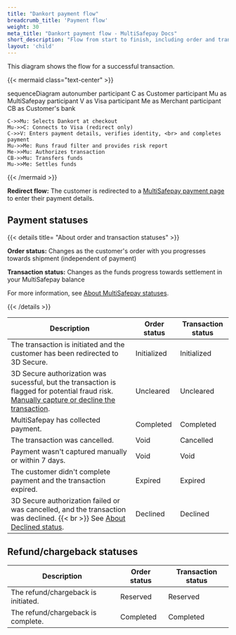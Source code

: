 ```yaml
---
title: "Dankort payment flow"
breadcrumb_title: 'Payment flow'
weight: 30
meta_title: "Dankort payment flow - MultiSafepay Docs"
short_description: "Flow from start to finish, including order and transaction status changes"
layout: 'child'
---
```


This diagram shows the flow for a successful transaction.

{{< mermaid class="text-center" >}}

sequenceDiagram
    autonumber
    participant C as Customer
    participant Mu as MultiSafepay
    participant V as Visa
    participant Me as Merchant
    participant CB as Customer's bank

    C->>Mu: Selects Dankort at checkout
    Mu->>C: Connects to Visa (redirect only)
    C->>V: Enters payment details, verifies identity, <br> and completes payment
    Mu->>Me: Runs fraud filter and provides risk report
    Me->>Mu: Authorizes transaction
    CB->>Mu: Transfers funds 
    Mu->>Me: Settles funds

{{< /mermaid >}}
&nbsp;  

**Redirect flow:** The customer is redirected to a [MultiSafepay payment page](/payment-pages/) to enter their payment details. 

## Payment statuses

{{< details title= "About order and transaction statuses" >}}

**Order status:** Changes as the customer's order with you progresses towards shipment (independent of payment)

**Transaction status:** Changes as the funds progress towards settlement in your MultiSafepay balance

For more information, see [About MultiSafepay statuses](/about-payments/multisafepay-statuses/).

{{< /details >}}

| Description | Order status | Transaction status |
|---|---|---|
| The transaction is initiated and the customer has been redirected to 3D Secure. | Initialized | Initialized |
| 3D Secure authorization was sucessful, but the transaction is flagged for potential fraud risk. [Manually capture or decline the transaction](/about-payments/uncleared-transactions/). | Uncleared | Uncleared |
| MultiSafepay has collected payment. | Completed | Completed |
| The transaction was cancelled. | Void   | Cancelled   |
| Payment wasn't captured manually or within 7 days. | Void | Void |
| The customer didn't complete payment and the transaction expired. | Expired | Expired |
| 3D Secure authorization failed or was cancelled, and the transaction was declined. {{< br >}} See [About Declined status](/credit-cards-user-guide/declined-status/). | Declined | Declined   |

## Refund/chargeback statuses

| Description | Order status | Transaction status |
|---|---|---|
| The refund/chargeback is initiated. | Reserved    | Reserved   |
| The refund/chargeback is complete.  | Completed      | Completed   |



